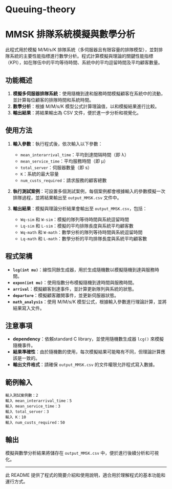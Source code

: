 # Queuing-theory

# MMSK 排隊系統模擬與數學分析

此程式用於模擬 M/M/s/K 排隊系統（多伺服器且有限容量的排隊模型），並對排隊系統的主要性能指標進行數學分析。程式計算模擬與理論的關鍵性能指標（KPI），如在隊伍中的平均等待時間、系統中的平均逗留時間及平均顧客數量。

## 功能概述

1. **模擬多伺服器排隊系統**：使用隨機到達和服務時間模擬顧客在系統中的流動，並計算每位顧客的排隊時間和系統時間。
2. **數學分析**：根據 M/M/s/K 模型公式計算理論值，以和模擬結果進行比較。
3. **輸出結果**：將結果輸出為 CSV 文件，便於進一步分析和視覺化。

## 使用方法

1. **輸入參數**：執行程式後，依次輸入以下參數：
   - `mean_interarrival_time`：平均到達間隔時間（即 λ）
   - `mean_service_time`：平均服務時間（即 μ）
   - `total_server`：伺服器數量（即 s）
   - `K`：系統的最大容量
   - `num_custs_required`：請求服務的顧客總數

2. **執行測試案例**：可設置多個測試案例，每個案例都會根據輸入的參數模擬一次排隊過程，並將結果輸出至 `output_MMSK.csv` 文件中。

3. **輸出結果**：模擬與理論分析結果會輸出至 `output_MMSK.csv`，包括：
   - `Wq-sim` 和 `W-sim`：模擬的隊列等待時間與系統逗留時間
   - `Lq-sim` 和 `L-sim`：模擬的平均排隊長度與系統平均顧客數
   - `Wq-math` 和 `W-math`：數學分析的隊列等待時間與系統逗留時間
   - `Lq-math` 和 `L-math`：數學分析的平均排隊長度與系統平均顧客數

## 程式架構

- **`lcg(int mu)`**：線性同餘生成器，用於生成隨機數以模擬隨機到達與服務時間。
- **`expon(int mu)`**：使用指數分布模擬隨機到達時間與服務時間。
- **`arrival`**：模擬顧客到達事件，並計算更新隊列與系統的狀態。
- **`departure`**：模擬顧客離開事件，並更新伺服器狀態。
- **`math_analysis`**：使用 M/M/s/K 模型公式，根據輸入參數進行理論計算，並將結果寫入文件。

## 注意事項

- **dependency**：依賴standard C library，並使用隨機數生成器 `lcg()` 來模擬隨機事件。
- **結果準確性**：由於隨機數的使用，每次模擬結果可能略有不同，但理論計算應該是一致的。
- **輸出文件格式**：請確保 `output_MMSK.csv` 的文件權限允許程式寫入數據。

## 範例輸入

```
輸入測試案例數：2
輸入 mean_interarrival_time：5
輸入 mean_service_time：3
輸入 total_server：3
輸入 K：10
輸入 num_custs_required：50
```

## 輸出

模擬與數學分析結果將儲存在 `output_MMSK.csv` 中，便於進行後續分析和可視化。

--- 

此 README 提供了程式的簡要介紹和使用說明，適合用於理解程式的基本功能和運行方式。
